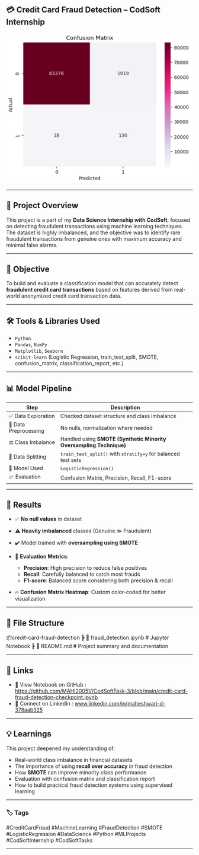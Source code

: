 ## 💳 Credit Card Fraud Detection – CodSoft Internship

 <p align="center">
  <img src="credict-card-cm.png" alt="Titanic" width="500"><br>
</p>

---

## 📌 Project Overview

This project is a part of my **Data Science Internship with CodSoft**, focused on detecting fraudulent transactions using machine learning techniques.
The dataset is highly imbalanced, and the objective was to identify rare fraudulent transactions from genuine ones with maximum accuracy and minimal false alarms.

---

## 🎯 Objective

To build and evaluate a classification model that can accurately detect **fraudulent credit card transactions** based on features derived from real-world anonymized credit card transaction data.

---

## 🛠️ Tools & Libraries Used

* `Python`
* `Pandas`, `NumPy`
* `Matplotlib`, `Seaborn`
* `scikit-learn` (Logistic Regression, train\_test\_split, SMOTE, confusion\_matrix, classification\_report, etc.)

---

## 📊 Model Pipeline

| Step                  | Description                                                         |
| --------------------- | ------------------------------------------------------------------- |
| ✅ Data Exploration    | Checked dataset structure and class imbalance                       |
| 🧹 Data Preprocessing | No nulls, normalization where needed                                |
| ⚖️ Class Imbalance    | Handled using **SMOTE (Synthetic Minority Oversampling Technique)** |
| 🔀 Data Splitting     | `train_test_split()` with `stratify=y` for balanced test sets       |
| 🧠 Model Used         | `LogisticRegression()`                                              |
| 📈 Evaluation         | Confusion Matrix, Precision, Recall, F1-score                       |

---

## 📌 Results

* ✅ **No null values** in dataset
* ⚠️ **Heavily imbalanced** classes (Genuine ≫ Fraudulent)
* ✔️ Model trained with **oversampling using SMOTE**
* 🎯 **Evaluation Metrics**:

  * **Precision**: High precision to reduce false positives
  * **Recall**: Carefully balanced to catch most frauds
  * **F1-score**: Balanced score considering both precision & recall
* 🔥 **Confusion Matrix Heatmap**: Custom color-coded for better visualization

---

## 📁 File Structure

📦credit-card-fraud-detection
┣ 📄 fraud\_detection.ipynb # Jupyter Notebook
┣ 📄 README.md # Project summary and documentation

---

## 🔗 Links

* 📂 View Notebook on GitHub : https://github.com/MAHI2005V/CodSoftTask-3/blob/main/credit-card-fraud-detection-checkpoint.ipynb
* 💼 Connect on LinkedIn : www.linkedin.com/in/maheshwari-d-378aab325

---

## 💡 Learnings

This project deepened my understanding of:

* Real-world class imbalance in financial datasets
* The importance of using **recall over accuracy** in fraud detection
* How **SMOTE** can improve minority class performance
* Evaluation with confusion matrix and classification report
* How to build practical fraud detection systems using supervised learning

---

### 🏷️ Tags

\#CreditCardFraud #MachineLearning #FraudDetection #SMOTE #LogisticRegression #DataScience #Python #MLProjects #CodSoftInternship #CodSoftTasks

---
